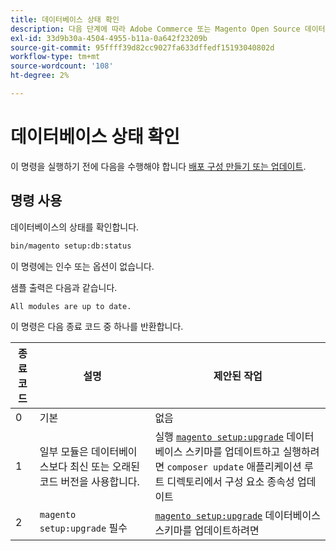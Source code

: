 ```yaml
---
title: 데이터베이스 상태 확인
description: 다음 단계에 따라 Adobe Commerce 또는 Magento Open Source 데이터베이스 상태를 확인합니다.
exl-id: 33d9b30a-4504-4955-b11a-0a642f23209b
source-git-commit: 95ffff39d82cc9027fa633dffedf15193040802d
workflow-type: tm+mt
source-wordcount: '108'
ht-degree: 2%

---
```


# 데이터베이스 상태 확인

이 명령을 실행하기 전에 다음을 수행해야 합니다 [배포 구성 만들기 또는 업데이트](deployment.md).

## 명령 사용

데이터베이스의 상태를 확인합니다.

```bash
bin/magento setup:db:status
```

이 명령에는 인수 또는 옵션이 없습니다.

샘플 출력은 다음과 같습니다.

```terminal
All modules are up to date.
```

이 명령은 다음 종료 코드 중 하나를 반환합니다.

| 종료 코드 | 설명 | 제안된 작업 |
|--------------|--------------|---------------|
| 0 | 기본 | 없음 |
| 1 | 일부 모듈은 데이터베이스보다 최신 또는 오래된 코드 버전을 사용합니다. | 실행 [`magento setup:upgrade`](database-upgrade.md) 데이터베이스 스키마를 업데이트하고 실행하려면 `composer update` 애플리케이션 루트 디렉토리에서 구성 요소 종속성 업데이트 |
| 2 | `magento setup:upgrade` 필수 | [`magento setup:upgrade`](database-upgrade.md) 데이터베이스 스키마를 업데이트하려면 |
